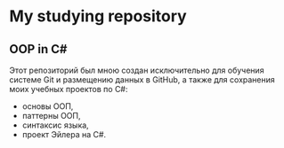   # My studying repository 
   ## OOP in C#
  Этот репозиторий был мною создан исключительно для обучения системе Git и размещению данных в GitHub, а также для сохранения моих учебных проектов по С#:
  - основы ООП,
  - паттерны ООП,
  - синтаксис языка,
  - проект Эйлера на С#.
